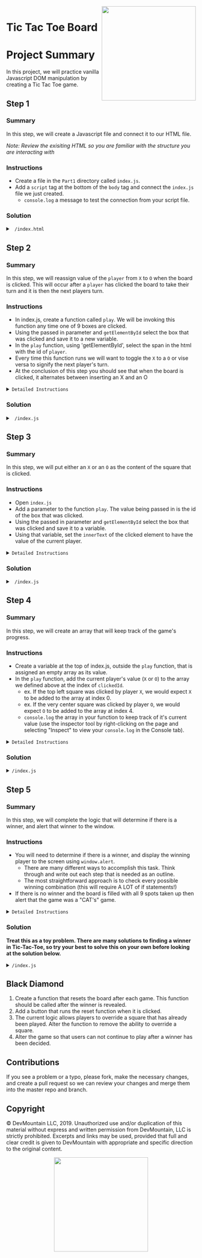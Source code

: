 <img src="https://s3.amazonaws.com/devmountain/readme-logo.png" width="250" align="right">

# Tic Tac Toe Board

# Project Summary

In this project, we will practice vanilla Javascript DOM manipulation by creating a Tic Tac Toe game.

## Step 1

### Summary

In this step, we will create a Javascript file and connect it to our HTML file.

_Note: Review the exisiting HTML so you are familiar with the structure you are interacting with_

### Instructions

- Create a file in the `Part1` directory called `index.js`.
- Add a `script` tag at the bottom of the `body` tag and connect the `index.js` file we just created.
  - `console.log` a message to test the connection from your script file.


### Solution

<details>

<summary> <code> /index.html </code> </summary>

```html
<!DOCTYPE html>
<html lang="en">
  <head>
    <meta charset="UTF-8" />
    <meta name="viewport" content="width=device-width, initial-scale=1.0" />
    <title>Tic Tac Toe</title>
    <link rel="stylesheet" href="./index.css" />
  </head>
  <body>
    <nav>
      <h1>Tic Tac Toe Board!</h1>
    </nav>
    <main>
      <table>
        <tr class="row">
          <td id="0" onclick="play(0)"></td>
          <td id="1" onclick="play(1)"></td>
          <td id="2" onclick="play(2)"></td>
        </tr>
        <tr class="row">
          <td id="3" onclick="play(3)"></td>
          <td id="4" onclick="play(4)"></td>
          <td id="5" onclick="play(5)"></td>
        </tr>
        <tr class="row">
          <td id="6" onclick="play(6)"></td>
          <td id="7" onclick="play(7)"></td>
          <td id="8" onclick="play(8)"></td>
        </tr>
      </table>
      <span>Player </span>
      <span id="player">X</span>
      <span>'s turn</span>
    </main>
    <script src='./index.js'></script>
  </body>
</html>

```
</details>

## Step 2

### Summary

In this step, we will reassign value of the `player` from `X` to `O` when the board is clicked. This will occur after a `player` has clicked the board to take their turn and it is then the next players turn.

### Instructions
- In index.js, create a function called `play`. We will be invoking this function any time one of 9 boxes are clicked. 
- Using the passed in parameter and `getElementById` select the box that was clicked and save it to a new variable.
- In the `play` function, using 'getElementById', select the span in the html with the id of `player`. 
- Every time this function runs we will want to toggle the `X` to a `O` or vise versa to signify the next player's turn.
- At the conclusion of this step you should see that when the board is clicked, it alternates between inserting an X and an O 

<details>
<summary>
<code>Detailed Instructions</code>
</summary>

  - The first thing that we will want to do inside our `index.js` file is to make a function called `play`. This function will not take in any parameters.
  - Inside the `play` function we need to get the element in the html document that displays who's turn it currently is. Notice that in the HTML file there is a span surrounding an X with an id of `player`.
    - To select the span we will need to use `document.getElementById('player')` and store it in a variable called `playerSpan` so we can reference it later in the function.
  - Now that we have selected the span and stored it to a variable we need to toggle the text inside the html to be either `X` or `O`.
    - To do this we need to write an if statement that checks if the `playerSpan.innerText` is `===` to `X`.
    - If `playerSpan.innerText` is equal to `X` then set the the value of `playerSpan.innerText` to `O`.
    - Else, set the value of `playerSpan.innerText` to `X`, Because if it isn't `X` It should be `O`

</details>


### Solution

<details>

<summary> <code> /index.js </code> </summary>

```js
function play() {
  const playerSpan = document.getElementById('player');

  if (playerSpan.innerText === 'X') {
    playerSpan.innerText = 'O';
  } else {
    playerSpan.innerText = 'X';
  }
}
```

</details>

## Step 3

### Summary

In this step, we will put either an `X` or an `O` as the content of the square that is clicked.

### Instructions
- Open `index.js`
- Add a parameter to the function `play`. The value being passed in is the id of the box that was clicked.
- Using the passed in parameter and `getElementById` select the box that was clicked and save it to a variable.
- Using that variable, set the `innerText` of the clicked element to have the value of the current player.

<details>
<summary>
<code>Detailed Instructions</code>
</summary>

- Inside of `index.js` we need to make some more changes to the `play` function.
- Change the function so that it now takes in a parameter, it can be named what ever we want, but for clarity sake lets call it `clickedId`.
- The value that gets passed in is the id of the selected element, so lets use that and `document.getElementById(clickedId)` and save it to a variable called `clickedElement`.
- Inside the if statement lets set the `clickedElement.innerText` equal to `X`. In the else clause, set it to `O`. 

</details>

### Solution

<details>

<summary> <code> /index.js </code> </summary>

```js
function play(clickedId) {
  const playerSpan = document.getElementById('player');
  const clickedElement = document.getElementById(clickedId);

  if (playerSpan.innerText === 'X') {
    playerSpan.innerText = 'O';
    clickedElement.innerText = 'X';
  } else {
    playerSpan.innerText = 'X';
    clickedElement.innerText = 'O';
  }
}
```

</details>

## Step 4

### Summary

In this step, we will create an array that will keep track of the game's progress.

### Instructions

- Create a variable at the top of index.js, outside the `play` function, that is assigned an empty array as its value.
- In the `play` function, add the current player's value (`X` or `O`) to the array we defined above at the index of `clickedId`. 
    - ex. If the top left square was clicked by player `X`, we would expect `X` to be added to the array at index 0.
    - ex. If the very center square was clicked by player `O`, we would expect `O` to be added to the array at index 4.
	- `console.log` the array in your function to keep track of it's current value (use the inspector tool by right-clicking on the page and selecting "Inspect" to view your `console.log` in the Console tab).

<details>
<summary>
<code>Detailed Instructions</code>
</summary>

- Create a variable at the top of the document, outside the `play` function that is equal to an empty array, lets call it `board`.
  - This array will be keeping track of who played what where and eventually will be how we determine if 3 items are clicked in a row.
- In the if clause of the `play` function, set the array at the index that is the same as the `clickedId` to a string of `X`. We will do this by typing something like this `board[clickedId] = 'X'`.
- In the else clause of the `play` function, set the array at the index that is the same as the `clickedId` to a string of `O`. We will do this by typing something like this `board[clickedId] = 'O'`

</details>

### Solution


<details>
<summary><code>/index.js</code> </summary>

```js
const board = [];

function play(clickedId) {
  const playerSpan = document.getElementById('player');
  const clickedElement = document.getElementById(clickedId);

  if (playerSpan.innerText === 'X') {
    playerSpan.innerText = 'O';
    clickedElement.innerText = 'X';
    board[clickedId] = 'X';
  } else {
    playerSpan.innerText = 'X';
    clickedElement.innerText = 'O';
    board[clickedId] = 'O';
  }
  console.log(board);
}
```

</details>

## Step 5

### Summary

In this step, we will complete the logic that will determine if there is a winner, and alert that winner to the window.

### Instructions

- You will need to determine if there is a winner, and display the winning player to the screen using `window.alert`.
    - There are many different ways to accomplish this task. Think through and write out each step that is needed as an outline.
     - The most straightforward approach is to check every possible winning combination (this will require A LOT of if statements!)
- If there is no winner and the board is filled with all 9 spots taken up then alert that the game was a "CAT's" game.


<details>
<summary>
<code>Detailed Instructions</code>
</summary>

- We will need to be referencing each item of the array pretty often, so to make our typing a bit easier lets store each index of the array into its own variable.
  - This step is not needed for the function to run properly, but it will make it easier to read.
  - Lets name each square appropriately by naming each of the 9 variables based off its location in the grid. For instance `topRight`, `topCenter`, and `middleCenter`.
- We next need to check if a winner has been determined. To do that we need to check every possible winning combination. For instance if `topLeft`, `topMiddle` and `topRight` all equal each other then we know we have a winner, almost. It is possible that all 3 squares have no value so they would all equal `undefiend`, which is not a winner. Because of that we need to first check that one of the squares does not equal `undefined`.
  - It will look something like this `if (topRight !== undefined && topRight === topCenter && topRight === topRight)`
  - In the case that all 3 are the same values then we will alert the winner. We can tell who won by looking at any of the 3 values, as what those variables hold is who played in those squares.
- Finally we need to check if the board has been filled in yet. To do this we are going to write a for loop that loops exactly 9 times, and check each index of the array.
  - If any of the index of the array contains `undefined`, we know that the array is not yet full. To keep track of this we need to create a variable called `boardFull` that by default is set to true. If we ever see the value `undefined` then we need to set its value to `false`.
  - After the for loop if the value of `boardFull` is is still true we need to alert, that it was a cats game.

</details>

### Solution

<strong>Treat this as a toy problem. There are many solutions to finding a winner in Tic-Tac-Toe, so try your best to solve this on your own before looking at the solution below. </strong>

<details>
<summary><code>/index.js</code> </summary>

```js
const board = [];

function play(clickedId) {
  const playerSpan = document.getElementById('player');
  const clickedElement = document.getElementById(clickedId);

  if (playerSpan.innerText === 'X') {
    playerSpan.innerText = 'O';
    clickedElement.innerText = 'X';
    board[clickedId] = 'X';
  } else {
    playerSpan.innerText = 'X';
    clickedElement.innerText = 'O';
    board[clickedId] = 'O';
  }
  console.log(board);

  const topLeft = board[0];
  const topCenter = board[1];
  const topRight = board[2];
  const middleLeft = board[3];
  const middleCenter = board[4];
  const middleRight = board[5];
  const bottomLeft = board[6];
  const bottomCenter = board[7];
  const bottomRight = board[8];

  // CHECKS ALL WINNING COMBINATIONS
  if (topLeft !== undefined && topLeft === topCenter && topLeft === topRight) {
    alert(`${topLeft} is the winner`);
    return;
  }
  if (middleLeft !== undefined && middleLeft === middleCenter && middleLeft === middleRight) {
    alert(`${middleLeft} is the winner`);
    return;
  }
  if (bottomLeft !== undefined && bottomLeft === bottomCenter && bottomLeft === bottomRight) {
    alert(`${bottomLeft} is the winner`);
    return;
  }
  if (topLeft !== undefined && topLeft === middleLeft && topLeft === bottomLeft) {
    alert(`${topLeft} is the winner`);
    return;
  }
  if (topCenter !== undefined && topCenter === middleCenter && topCenter === bottomCenter) {
    alert(`${topCenter} is the winner`);
    return;
  }
  if (topRight !== undefined && topRight === middleRight && topRight === bottomRight) {
    alert(`${topRight} is the winner`);
    return;
  }
  if (topLeft !== undefined && topLeft === middleCenter && topLeft === bottomRight) {
    alert(`${topLeft} is the winner`);
    return;
  }
  if (bottomLeft !== undefined && bottomLeft === middleCenter && bottomLeft === topRight) {
    alert(`${bottomLeft} is the winner`);
    return;
  }

  // DETERMINES IF THE BOARD IS FULL, ALERTS WHEN IT IS
  let boardFull = true;
  for (let i = 0; i <= 8; i++) {
    if (board[i] === undefined) {
      boardFull = false;
    }
  }
  if (boardFull === true) {
    alert("Cat's game, there is no winner");
  }
}

```

</details>

## Black Diamond 

1. Create a function that resets the board after each game. This function should be called after the winner is revealed.
2. Add a button that runs the reset function when it is clicked.
3. The current logic allows players to override a square that has already been played. Alter the function to remove the ability to override a square. 
4. Alter the game so that users can not continue to play after a winner has been decided.


## Contributions

If you see a problem or a typo, please fork, make the necessary changes, and create a pull request so we can review your changes and merge them into the master repo and branch.

## Copyright

© DevMountain LLC, 2019. Unauthorized use and/or duplication of this material without express and written permission from DevMountain, LLC is strictly prohibited. Excerpts and links may be used, provided that full and clear credit is given to DevMountain with appropriate and specific direction to the original content.

<p align="center">
<img src="https://s3.amazonaws.com/devmountain/readme-logo.png" width="250">
</p>
